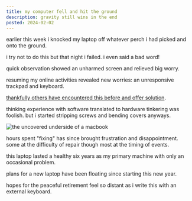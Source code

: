 ```yaml
---
title: my computer fell and hit the ground
description: gravity still wins in the end
posted: 2024-02-02
---
```


earlier this week i knocked my laptop off whatever perch i had picked and onto
the ground.

i try not to do this but that night i failed. i even said a bad word!

quick observation showed an unharmed screen and relieved big worry.

resuming my online activities revealed new worries: an unresponsive trackpad and
keyboard.

[thankfully others have encountered this before and offer solution][yt].

thinking experience with software translated to hardware tinkering was foolish.
but i started stripping screws and bending covers anyways.

![the uncovered underside of a macbook](/blog/note/40bc06bc/laptop.jpeg "at least the inside is beautiful")

hours spent "fixing" has since brought frustration and disappointment. some at
the difficulty of repair though most at the timing of events.

this laptop lasted a healthy six years as my primary machine with only an
occasional problem.

plans for a new laptop have been floating since starting this new year.

hopes for the peaceful retirement feel so distant as i write this with an
external keyboard.

[yt]: https://www.youtube.com/watch?v=Cdjj7PlOLQo
